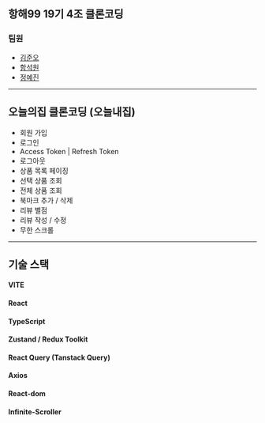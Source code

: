 ## 항해99 19기 4조 클론코딩 
### 팀원
- [김준오](https://github.com/coco-camel)
- [함석원](https://github.com/holynow)
- [정예진](https://github.com/asdfg030906)

***
## 오늘의집 클론코딩 (오늘내집)


- 회원 가입
- 로그인 
- Access Token | Refresh Token
- 로그아웃
- 상품 목록 페이징 
- 선택 상품 조회
- 전체 상품 조회
- 북마크 추가 / 삭제
- 리뷰 별점
- 리뷰 작성 / 수정 
- 무한 스크롤

***

## 기술 스택

#### VITE
#### React
#### TypeScript
#### Zustand / Redux Toolkit
#### React Query (Tanstack Query)
#### Axios
#### React-dom
#### Infinite-Scroller
